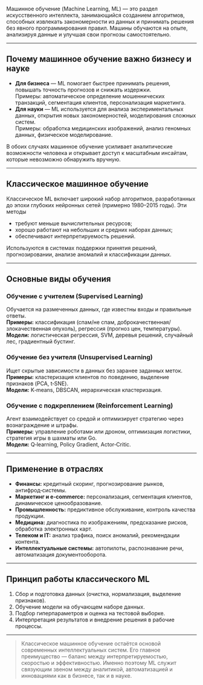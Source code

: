 

Машинное обучение (Machine Learning, ML) — это раздел искусственного интеллекта, занимающийся созданием алгоритмов, способных извлекать закономерности из данных и принимать решения без явного программирования правил. Машины обучаются на опыте, анализируя данные и улучшая свои прогнозы самостоятельно.

---

## Почему машинное обучение важно бизнесу и науке

- **Для бизнеса** — ML помогает быстрее принимать решения, повышать точность прогнозов и снижать издержки.  
  Примеры: автоматическое определение мошеннических транзакций, сегментация клиентов, персонализация маркетинга.  
- **Для науки** — ML используется для анализа экспериментальных данных, открытия новых закономерностей, моделирования сложных систем.  
  Примеры: обработка медицинских изображений, анализ геномных данных, физическое моделирование.

В обоих случаях машинное обучение усиливает аналитические возможности человека и открывает доступ к масштабным инсайтам, которые невозможно обнаружить вручную.

---

## Классическое машинное обучение

Классическое ML включает широкий набор алгоритмов, разработанных до эпохи глубоких нейронных сетей (примерно 1980–2015 годы). Эти методы  
- требуют меньше вычислительных ресурсов;  
- хорошо работают на небольших и средних наборах данных;  
- обеспечивают интерпретируемость решений.  

Используются в системах поддержки принятия решений, прогнозировании, анализе аномалий и классификации данных.

---

## Основные виды обучения

### Обучение с учителем (Supervised Learning)
Обучается на размеченных данных, где известны входы и правильные ответы.  
**Примеры:** классификация (спам/не спам, доброкачественная/злокачественная опухоль), регрессия (прогноз цен, температуры).  
**Модели:** логистическая регрессия, SVM, деревья решений, случайный лес, градиентный бустинг.

### Обучение без учителя (Unsupervised Learning)
Ищет скрытые зависимости в данных без заранее заданных меток.  
**Примеры:** кластеризация клиентов по поведению, выделение признаков (PCA, t‑SNE).  
**Модели:** K‑means, DBSCAN, иерархическая кластеризация.

### Обучение с подкреплением (Reinforcement Learning)
Агент взаимодействует со средой и оптимизирует стратегию через вознаграждение и штрафы.  
**Примеры:** управление роботами или дроном, оптимизация логистики, стратегия игры в шахматы или Go.  
**Модели:** Q‑learning, Policy Gradient, Actor‑Critic.

---

## Применение в отраслях

- **Финансы:** кредитный скоринг, прогнозирование рынков, антифрод‑системы.  
- **Маркетинг и e‑commerce:** персонализация, сегментация клиентов, динамическое ценообразование.  
- **Промышленность:** предиктивное обслуживание, контроль качества продукции.  
- **Медицина:** диагностика по изображениям, предсказание рисков, обработка электронных карт.  
- **Телеком и IT:** анализ трафика, поиск аномалий, рекомендации контента.  
- **Интеллектуальные системы:** автопилоты, распознавание речи, автоматизация документооборота.

---

## Принцип работы классического ML

1. Сбор и подготовка данных (очистка, нормализация, выделение признаков). 
2. Обучение модели на обучающем наборе данных.  
3. Подбор гиперпараметров и оценка на тестовой выборке.  
4. Интерпретация результатов и внедрение решения в рабочие процессы.

---

> Классическое машинное обучение остаётся основой современных интеллектуальных систем. Его главное преимущество — баланс между интерпретируемостью, скоростью и эффективностью. Именно поэтому ML служит связующим звеном между аналитикой, автоматизацией и инновациями как в бизнесе, так и в науке.